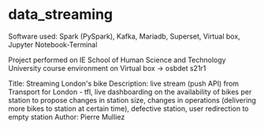 # data_streaming
Software used: Spark (PySpark), Kafka, Mariadb, Superset, Virtual box, Jupyter Notebook-Terminal 

Project performed on IE School of Human Science and Technology University course environment on Virtual box -> osbdet s21r1

Title: Streaming London's bike
Description: live stream (push API) from Transport for London - tfl, live dashboarding on the availability of bikes per station to propose changes in station size, changes in operations (delivering more bikes to station at certain time), defective station, user redirection to empty station 
Author: Pierre Mulliez 
